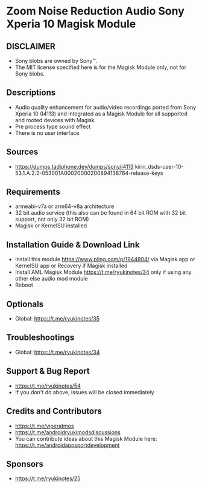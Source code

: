 # Zoom Noise Reduction Audio Sony Xperia 10 Magisk Module

## DISCLAIMER
- Sony blobs are owned by Sony™.
- The MIT license specified here is for the Magisk Module only, not for Sony blobs.

## Descriptions
- Audio quality enhancement for audio/video recordings ported from Sony Xperia 10 (I4113) and integrated as a Magisk Module for all supported and rooted devices with Magisk
- Pre process type sound effect
- There is no user interface

## Sources
- https://dumps.tadiphone.dev/dumps/sony/i4113 kirin_dsds-user-10-53.1.A.2.2-053001A00020000200894138764-release-keys

## Requirements
- armeabi-v7a or arm64-v8a architecture
- 32 bit audio service (this also can be found in 64 bit ROM with 32 bit support, not only 32 bit ROM)
- Magisk or KernelSU installed

## Installation Guide & Download Link
- Install this module https://www.pling.com/p/1944804/ via Magisk app or KernelSU app or Recovery if Magisk installed
- Install AML Magisk Module https://t.me/ryukinotes/34 only if using any other else audio mod module
- Reboot

## Optionals
- Global: https://t.me/ryukinotes/35

## Troubleshootings
- Global: https://t.me/ryukinotes/34

## Support & Bug Report
- https://t.me/ryukinotes/54
- If you don't do above, issues will be closed immediately

## Credits and Contributors
- https://t.me/viperatmos
- https://t.me/androidryukimodsdiscussions
- You can contribute ideas about this Magisk Module here: https://t.me/androidappsportdevelopment

## Sponsors
- https://t.me/ryukinotes/25


